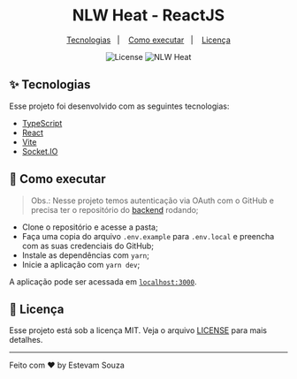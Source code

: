 <h1 align="center">NLW Heat - ReactJS</h1>

<p align="center">
  <a href="#-tecnologias">Tecnologias</a>&nbsp;&nbsp;&nbsp;|&nbsp;&nbsp;&nbsp;
  <a href="#-como-executar">Como executar</a>&nbsp;&nbsp;&nbsp;|&nbsp;&nbsp;&nbsp;
  <a href="#-licença">Licença</a>
</p>

<p align="center">
  <img alt="License" src="https://img.shields.io/static/v1?label=license&message=MIT&color=8257E5&labelColor=000000">
  <img src="https://img.shields.io/static/v1?label=NLW&message=Heat&color=8257E5&labelColor=000000" alt="NLW Heat" />
</p>


## ✨ Tecnologias

Esse projeto foi desenvolvido com as seguintes tecnologias:

- [TypeScript](https://www.typescriptlang.org/)
- [React](https://pt-br.reactjs.org/)
- [Vite](https://vitejs.dev/)
- [Socket.IO](https://socket.io/)

## 🚀 Como executar

> Obs.: Nesse projeto temos autenticação via OAuth com o GitHub e precisa ter o repositório do [backend](https://github.com/estevam5s/nlw-heat-node) rodando;

- Clone o repositório e acesse a pasta;
- Faça uma copia do arquivo `.env.example` para `.env.local` e preencha com as suas credenciais do GitHub;
- Instale as dependências com `yarn`;
- Inicie a aplicação com `yarn dev`;

A aplicação pode ser acessada em [`localhost:3000`](http://localhost:3000).

## 📄 Licença

Esse projeto está sob a licença MIT. Veja o arquivo [LICENSE](.github/LICENSE) para mais detalhes.

---

Feito com ♥ by Estevam Souza
